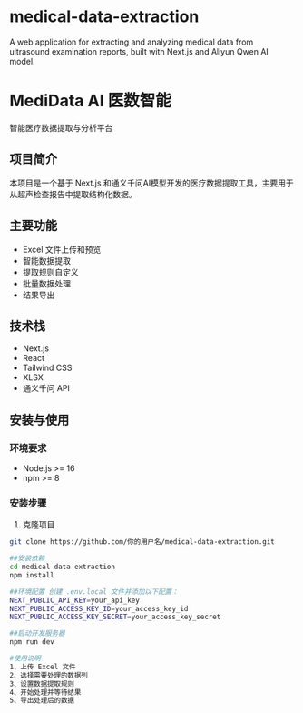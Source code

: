# medical-data-extraction
A web application for extracting and analyzing medical data from ultrasound examination reports, built with Next.js and Aliyun Qwen AI model.

# MediData AI 医数智能

智能医疗数据提取与分析平台

## 项目简介
本项目是一个基于 Next.js 和通义千问AI模型开发的医疗数据提取工具，主要用于从超声检查报告中提取结构化数据。

## 主要功能
- Excel 文件上传和预览
- 智能数据提取
- 提取规则自定义
- 批量数据处理
- 结果导出

## 技术栈
- Next.js
- React
- Tailwind CSS
- XLSX
- 通义千问 API

## 安装与使用

### 环境要求
- Node.js >= 16
- npm >= 8

### 安装步骤
1. 克隆项目
```bash
git clone https://github.com/你的用户名/medical-data-extraction.git

##安装依赖
cd medical-data-extraction
npm install

##环境配置 创建 .env.local 文件并添加以下配置：
NEXT_PUBLIC_API_KEY=your_api_key
NEXT_PUBLIC_ACCESS_KEY_ID=your_access_key_id
NEXT_PUBLIC_ACCESS_KEY_SECRET=your_access_key_secret

##启动开发服务器
npm run dev

#使用说明
1、上传 Excel 文件
2、选择需要处理的数据列
3、设置数据提取规则
4、开始处理并等待结果
5、导出处理后的数据
